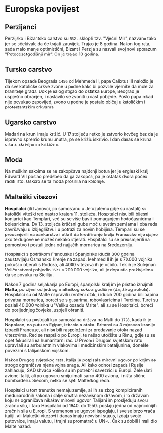 # Europska povijest

## Perzijanci

Perzijsko i Bizantsko carstvo su `532.` sklopili tzv. "Vječni Mir", nazvano tako jer se očekivalo da će trajati zauvijek. Trajao je 8 godina. Nakon tog rata, sada malo manje optimistični, Bizant i Perzija su nazvali svoj novi sporazum "Petedesetgodišnji mir". On je trajao 10 godina.

## Tursko carstvo

Tijekom opsade Beograda `1456` od Mehmeda II, papa Calixtus III naložio je da sve katoličke crkve zvone u podne kako bi pozvale vjernike da mole za branitelje grada. Dok je nalog stigao do ostatka Europe, Beograd je uspješno obranjen, i nastavilo se zvoniti u čast pobjede. Pošto papa nikad nije povukao zapovijed, zvono u podne je postalo običaj u katoličkim i protestantskim crkvama.

## Ugarsko carstvo

Mađari na kruni imaju križić. U 17 stoljeću netko je zatvorio kovčeg bez da je ispravno spremio krunu unutra, pa se križić iskrivio. I dan danas se kruna crta s iskrivljenim križićem.

## Moda

Na muškim sakoima se ne zakopčava najdonji botun jer je engleski kralj Edward VII postao predebeo da ga zakopča, pa je ostatak dvora počeo raditi isto. Uskoro se ta moda proširila na kolonije.

## Malteški vitezovi

**Hospitalci** (ili Ivanovci, po samostanu u Jeruzalemu gdje su nastali) su katolički viteški red nastao krajem 11. stoljeća. Hospitalci nisu bili bijesni konjanici kao Templari, već su se više bavili pomaganjem hodočasnicima i bolesnicima. Do 13. stoljeća kršćani gube moć u svetim zemljama i oba reda završavaju u izbjeglištvu i u potrazi za novim hobijima. Templari su se preusmjerili na bankarstvo i otkrili da kreditiranje kralja Francuske nije sjajno ako te dugove ne možeš nekako utjerati. Hospitalci su se preusmjerili na pomorstvo i postali jedna od najjačih mornarica na Sredozemlju.

Hospitalci s podrškom Francuske i Španjolske idućih 300 godina zaustavljaju Osmansko širenje na zapad. Mehmed II ih je s 70.000 vojnika pokušao otjerati s Rodosa, ali 4000 vitezova ih je odbilo. Tek ih je Sulejman Veličanstveni pobjedio `1522` s 200.000 vojnika, ali je dopustio preživjelima da se povuku na Siciliju.

Nakon 7 godina seljakanja po Europi, španjolski kralj im je pristao iznajmiti **Maltu**, po cijeni od jednog malteškog sokola godišnje (da, živog sokola). Hospitalci su od Malte napravili utvrđeni otok, i idućih 200 godina bili papina privatna mornarica, boreći se s gusarima, robovlasnicima i Turcima. Turci su poslali 40.000 vojnika u "Veliku opsadu Malte", ali su se Hospitalci, boreći do posljednjeg čovjeka, uspjeli obraniti.

Hospitalci su postojali kao samostalna država na Malti do `1798`, kada ih je Napoleon, na putu za Egipat, izbacio s otoka. Britanci su 3 mjeseca kasnije izbacili Francuze, ali nisu bili raspoloženi za predavanje otoka nazad vitezovima. Red se raspršio po Europi, te našao utočište u Rimu, gdje su se opet fokusirali na humanitarni rad. U Prvom i Drugom svjetskom ratu upravljali su ambulantnim vlakovima i medicinskim bataljunima, donekle povezani s talijanskom vojskom.

Nakon Drugog svjetskog rata, Italija je potpisala mirovni ugovor po kojim se strogo ograničava njena vojna snaga. Ali kako odnosi zapada i Rusije zahlađuju, SAD shvaća koliko su im potrebni saveznici u Europi. Žele slati avione Italiji, ali po ugovoru smiju imati samo 400 aviona, i ništa slično bombarderu. Srećom, netko se sjeti Malteškog reda.

Hospitalci u tom trenutku nemaju zemlje, ali ih se zbog kompliciranih međunarodnih zakona i dalje smatra nezavisnom državom, i to državom koju ne ograničava nikakav mirovni ugovor. Talijani im prosljeđuju svoju zračnu silu, i tako Hospitalci od 1940. do 1950. postaju jedna od najmoćnijih zračnih sila u Europi. S vremenom se ugovori ispeglaju, i sve se brzo vraća Italiji. Ali Malteški vitezovi i danas imaju neovisni status, izdaju svoje putovnice, imaju valutu, i trajni su promatrač u UN-u. Čak su dobili i mali dio Malte nazad.

